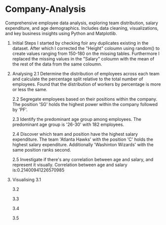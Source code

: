 # Company-Analysis
Comprehensive employee data analysis, exploring team distribution, salary expenditure, and age demographics. Includes data cleaning, visualizations, and key business insights using Python and Matplotlib.

1. Initial Steps
 I started by checking foir any duplicates existing in the dataset.
 After which I corrected the "Height" coloumn using random() to create values ranging from 150-180 on the missing tables.
 Furthermore I replaced the missing values in the "Salary" coloumn with the mean of the rest of the data from the same coloumn.

2. Analysing
   2.1
    Determine the distribution of employees across each team and calculate the percentage split relative to the total number of employees.
    Found that the distribution of workers by percentage is more or less the same.

   2.2
    Segregate employees based on their positions within the company.
    The position 'SG' holds the highest power within the company followed by 'PF'.

   2.3
    Identify the predominant age group among employees.
    The predominant age group is '26-30' with 182 employees.

   2.4
    Discover which team and position have the highest salary expenditure.
    The team 'Atlanta Hawks' with the position 'C' holds the highest salary expenditure. Additionally 'Washinton Wizards' with the same position ranks second.

   2.5
    Investigate if there's any correlation between age and salary, and represent it visually.
    Correlation between age and salary is:0.21400941226570985 

4. Visualising
   3.1

   3.2

   3.3

   3.4

   3.5 
 
